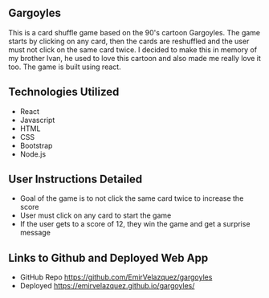 ## Gargoyles

This is a card shuffle game based on the 90's cartoon Gargoyles. The game starts by clicking on any card, then the cards are reshuffled and the user must not click on the same card twice. I decided to make this in memory of my brother Ivan, he used to love this cartoon and also made me really love it too. The game is built using react.

## Technologies Utilized

- React
- Javascript
- HTML
- CSS
- Bootstrap
- Node.js

## User Instructions Detailed

- Goal of the game is to not click the same card twice to increase the score
- User must click on any card to start the game
- If the user gets to a score of 12, they win the game and get a surprise message

## Links to Github and Deployed Web App

- GitHub Repo
  https://github.com/EmirVelazquez/gargoyles
- Deployed
  https://emirvelazquez.github.io/gargoyles/
